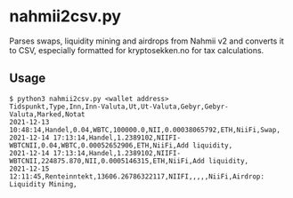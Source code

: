# nahmii2csv.py

Parses swaps, liquidity mining and airdrops from Nahmii v2 and converts it to CSV, especially formatted for kryptosekken.no for tax calculations.

## Usage

```
$ python3 nahmii2csv.py <wallet address>
Tidspunkt,Type,Inn,Inn-Valuta,Ut,Ut-Valuta,Gebyr,Gebyr-Valuta,Marked,Notat
2021-12-13 10:48:14,Handel,0.04,WBTC,100000.0,NII,0.00038065792,ETH,NiiFi,Swap,
2021-12-14 17:13:14,Handel,1.2389102,NIIFI-WBTCNII,0.04,WBTC,0.00052652906,ETH,NiiFi,Add liquidity,
2021-12-14 17:13:14,Handel,1.2389102,NIIFI-WBTCNII,224875.870,NII,0.0005146315,ETH,NiiFi,Add liquidity,
2021-12-15 12:11:45,Renteinntekt,13606.26786322117,NIIFI,,,,,NiiFi,Airdrop: Liquidity Mining,
```
